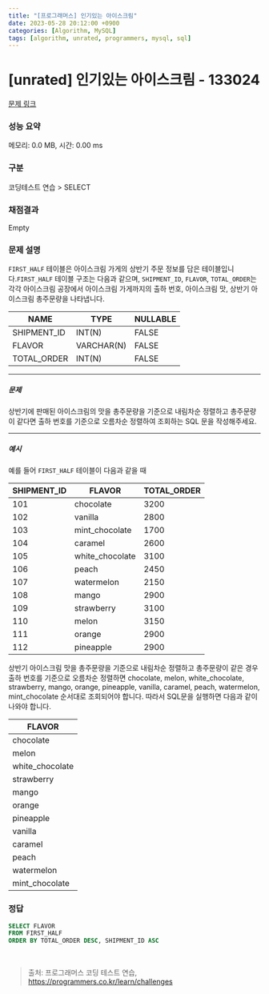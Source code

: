 ```yaml
---
title: "[프로그래머스] 인기있는 아이스크림"
date: 2023-05-28 20:12:00 +0900
categories: [Algorithm, MySQL]
tags: [algorithm, unrated, programmers, mysql, sql]
---
```


# [unrated] 인기있는 아이스크림 - 133024

[문제 링크](https://school.programmers.co.kr/learn/courses/30/lessons/133024)

### 성능 요약

메모리: 0.0 MB, 시간: 0.00 ms

### 구분

코딩테스트 연습 > SELECT

### 채점결과

Empty

### 문제 설명

<p><code>FIRST_HALF</code> 테이블은 아이스크림 가게의 상반기 주문 정보를 담은 테이블입니다.<code>FIRST_HALF</code> 테이블 구조는 다음과 같으며, <code>SHIPMENT_ID</code>, <code>FLAVOR</code>, <code>TOTAL_ORDER</code>는 각각 아이스크림 공장에서 아이스크림 가게까지의 출하 번호, 아이스크림 맛, 상반기 아이스크림 총주문량을 나타냅니다. </p>

|   NAME        |   TYPE       | NULLABLE |
|---------------|--------------|----------|
| SHIPMENT_ID   |   INT(N)     |  FALSE   |
| FLAVOR        |   VARCHAR(N) |  FALSE   |
| TOTAL_ORDER   |   INT(N)     |  FALSE   |

<hr>

<h5>문제</h5>

<p>상반기에 판매된 아이스크림의 맛을 총주문량을 기준으로 내림차순 정렬하고 총주문량이 같다면 출하 번호를 기준으로 오름차순 정렬하여 조회하는 SQL 문을 작성해주세요.</p>

<hr>

<h5>예시</h5>

<p>예를 들어 <code>FIRST_HALF</code> 테이블이 다음과 같을 때 </p>

| SHIPMENT_ID |     FLAVOR      | TOTAL_ORDER |
|-------------|-----------------|-------------|
|     101     |    chocolate    |    3200     |
|     102     |     vanilla     |    2800     |
|     103     | mint_chocolate |    1700     |
|     104     |     caramel     |    2600     |
|     105     | white_chocolate |    3100     |
|     106     |      peach      |    2450     |
|     107     |   watermelon    |    2150     |
|     108     |      mango      |    2900     |
|     109     |   strawberry    |    3100     |
|     110     |      melon      |    3150     |
|     111     |      orange     |    2900     |
|     112     |    pineapple    |    2900     |

<p>상반기 아이스크림 맛을 총주문량을 기준으로 내림차순 정렬하고 총주문량이 같은 경우 출하 번호를 기준으로 오름차순 정렬하면 chocolate, melon, white_chocolate, strawberry, mango, orange, pineapple, vanilla, caramel, peach, watermelon, mint_chocolate 순서대로 조회되어야 합니다. 따라서 SQL문을 실행하면 다음과 같이 나와야 합니다. </p>

|      FLAVOR       |
|-------------------|
|     chocolate     |
|       melon       |
|  white_chocolate  |
|    strawberry     |
|       mango       |
|      orange       |
|     pineapple     |
|      vanilla      |
|      caramel      |
|       peach       |
|    watermelon     |
|  mint_chocolate  |

### 정답

```sql
SELECT FLAVOR
FROM FIRST_HALF
ORDER BY TOTAL_ORDER DESC, SHIPMENT_ID ASC
```

<br>

> 출처: 프로그래머스 코딩 테스트 연습, https://programmers.co.kr/learn/challenges
